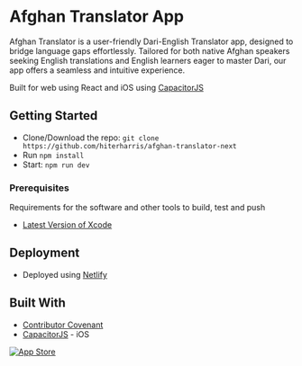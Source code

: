 # Afghan Translator App

Afghan Translator is a user-friendly Dari-English Translator app, designed to bridge language gaps effortlessly. Tailored for both native Afghan speakers seeking English translations and English learners eager to master Dari, our app offers a seamless and intuitive experience.

Built for web using React and iOS using [CapacitorJS](https://capacitorjs.com/)

## Getting Started

- Clone/Download the repo: `git clone https://github.com/hiterharris/afghan-translator-next`
- Run `npm install`
- Start: `npm run dev`

### Prerequisites

Requirements for the software and other tools to build, test and push 
- [Latest Version of Xcode](https://apps.apple.com/us/app/xcode/id497799835?mt=12)

## Deployment

- Deployed using [Netlify](https://app.netlify.com/)

## Built With

  - [Contributor Covenant](https://www.contributor-covenant.org/)
  - [CapacitorJS](https://capacitorjs.com/) - iOS

[![App Store](https://external-content.duckduckgo.com/iu/?u=https%3A%2F%2Fassets.stickpng.com%2Fthumbs%2F5a902db97f96951c82922874.png)](https://apps.apple.com/us/app/afghan-translator-app/id6462798585)
